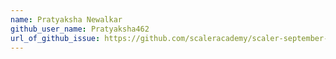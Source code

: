 ```yaml
---
name: Pratyaksha Newalkar
github_user_name: Pratyaksha462
url_of_github_issue: https://github.com/scaleracademy/scaler-september-open-source-challenge/issues/279
---
```

